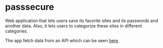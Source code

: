 # passsecure
Web application that lets users save its favorite sites and its passwords and another data. Also, it lets users to categorize these sites in different categories.

The app fetch data from an API which can be seen [here](https://passsecureapi.azurewebsites.net/).